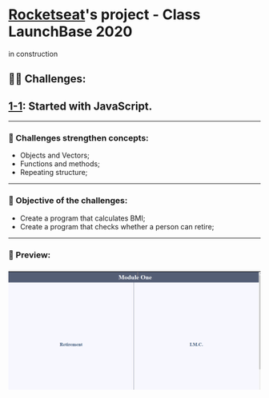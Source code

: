 # [Rocketseat](https://rocketseat.com.br/)'s project - Class LaunchBase 2020
in construction

## 🏋️‍♀️ Challenges:

## [1-1](https://github.com/Rocketseat/bootcamp-launchbase-desafios-01/blob/master/desafios/01-1-primeiros-passos-com-js.md): Started with JavaScript.

---

### 🧠 Challenges strengthen concepts:
 - Objects and Vectors;
 - Functions and methods;
 - Repeating structure;

 ---

 ### 🎯 Objective of the challenges:
 - Create a program that calculates BMI;
 - Create a program that checks whether a person can retire;

 ---

 ### 🎥 Preview:
<h3>
    <img src="public/desafio1-1.gif">
</h3>



